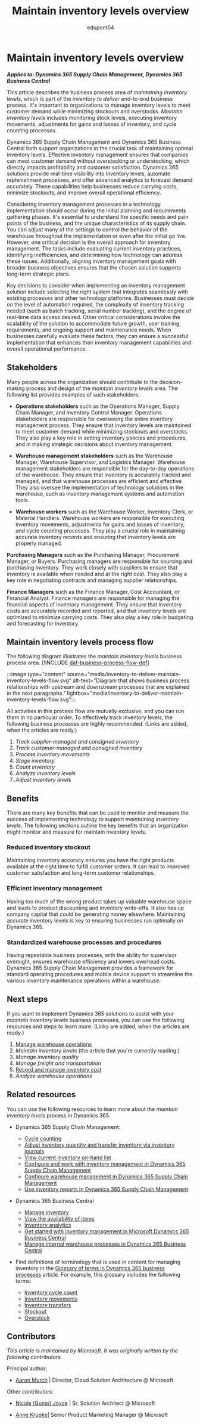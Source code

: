 ﻿---
title: Maintain inventory levels overview
description: Read about the business process area for managing inventory levels in Dynamics 365 implementations.
ms.date: 01/16/2025
ms.topic: conceptual
author: edupont04
ms.author: edupont
ms.custom: 
  - ai-gen-docs-bap
ai-usage: ai-assisted
---

# Maintain inventory levels overview

***Applies to: Dynamics 365 Supply Chain Management, Dynamics 365 Business Central***

This article describes the business process area of *maintaining inventory levels*, which is part of the *inventory to deliver* end-to-end business process. It's important to organizations to manage inventory levels to meet customer demand while minimizing stockouts and overstocks. *Maintain inventory levels* includes monitoring stock levels, executing inventory movements, adjustments for gains and losses of inventory, and cycle counting processes.

Dynamics 365 Supply Chain Management and Dynamics 365 Business Central both support organizations in the crucial task of maintaining optimal inventory levels. Effective inventory management ensures that companies can meet customer demand without overstocking or understocking, which directly impacts profitability and customer satisfaction. Dynamics 365 solutions provide real-time visibility into inventory levels, automate replenishment processes, and offer advanced analytics to forecast demand accurately. These capabilities help businesses reduce carrying costs, minimize stockouts, and improve overall operational efficiency.

Considering inventory management processes in a technology implementation should occur during the initial planning and requirements gathering phases. It's essential to understand the specific needs and pain points of the business, and the unique characteristics of its supply chain. You can adjust many of the settings to control the behavior of the warehouse throughout the implementation or even after the initial go live. However, one critical decision is the overall approach for inventory management. The tasks include evaluating current inventory practices, identifying inefficiencies, and determining how technology can address these issues. Additionally, aligning inventory management goals with broader business objectives ensures that the chosen solution supports long-term strategic plans.

Key decisions to consider when implementing an inventory management solution include selecting the right system that integrates seamlessly with existing processes and other technology platforms. Businesses must decide on the level of automation required, the complexity of inventory tracking needed (such as batch tracking, serial number tracking), and the degree of real-time data access desired. Other critical considerations involve the scalability of the solution to accommodate future growth, user training requirements, and ongoing support and maintenance needs. When businesses carefully evaluate these factors, they can ensure a successful implementation that enhances their inventory management capabilities and overall operational performance.

## Stakeholders

Many people across the organization should contribute to the decision-making process and design of the *maintain inventory levels* area. The following list provides examples of such stakeholders:

- **Operations stakeholders** such as the Operations Manager, Supply Chain Manager, and Inventory Control Manager. Operations stakeholders are responsible for overseeing the entire inventory management process. They ensure that inventory levels are maintained to meet customer demand while minimizing stockouts and overstocks. They also play a key role in setting inventory policies and procedures, and in making strategic decisions about inventory management.

- **Warehouse management stakeholders** such as the Warehouse Manager, Warehouse Supervisor, and Logistics Manager. Warehouse management stakeholders are responsible for the day-to-day operations of the warehouse. They ensure that inventory is accurately tracked and managed, and that warehouse processes are efficient and effective. They also oversee the implementation of technology solutions in the warehouse, such as inventory management systems and automation tools.

- **Warehouse workers** such as the Warehouse Worker, Inventory Clerk, or Material Handlers. Warehouse workers are responsible for executing inventory movements, adjustments for gains and losses of inventory, and cycle counting processes. They play a crucial role in maintaining accurate inventory records and ensuring that inventory levels are properly managed.

**Purchasing Managers** such as the Purchasing Manager, Procurement Manager, or Buyers. Purchasing managers are responsible for sourcing and purchasing inventory. They work closely with suppliers to ensure that inventory is available when needed and at the right cost. They also play a key role in negotiating contracts and managing supplier relationships.

**Finance Managers** such as the Finance Manager, Cost Accountant, or Financial Analyst. Finance managers are responsible for managing the financial aspects of inventory management. They ensure that inventory costs are accurately recorded and reported, and that inventory levels are optimized to minimize carrying costs. They also play a key role in budgeting and forecasting for inventory.

## Maintain inventory levels process flow

The following diagram illustrates the *maintain inventory levels* business process area. [!INCLUDE [daf-business-process-flow-def](~/../shared-content/shared/guidance-includes/daf-business-process-flow-def.md)]

:::image type="content" source="media/inventory-to-deliver-maintain-inventory-levels-flow.svg" alt-text="Diagram that shows business process relationships with upstream and downstream processes that are explained in the next paragraphs." lightbox="media/inventory-to-deliver-maintain-inventory-levels-flow.svg":::

All activities in this process flow are mutually exclusive, and you can run them in no particular order. To effectively track inventory levels, the following business processes are highly recommended. (Links are added, when the articles are ready.)

1. *Track supplier-managed and consigned inventory*
2. *Track customer-managed and consigned inventory*
3. *Process inventory movements*
4. *Stage  inventory*
5. *Count inventory*
6. *Analyze inventory levels*
7. *Adjust inventory levels*

## Benefits

There are many key benefits that can be used to monitor and measure the success of implementing technology to support *maintaining inventory levels*. The following sections outline the key benefits that an organization might monitor and measure for maintain inventory levels.  

### Reduced inventory stockout

Maintaining inventory accuracy ensures you have the right products available at the right time to fulfill customer orders. It can lead to improved customer satisfaction and long-term customer relationships.

### Efficient inventory management

Having too much of the wrong product takes up valuable warehouse space and leads to product discounting and inventory write-offs. It also ties up company capital that could be generating money elsewhere. Maintaining accurate inventory levels is key to ensuring businesses run optimally on Dynamics 365.

### Standardized warehouse processes and procedures

Having repeatable business processes, with the ability for supervisor oversight, ensures warehouse efficiency and lowers overhead costs. Dynamics 365 Supply Chain Management provides a framework for standard operating procedures and mobile device support to streamline the various inventory maintenance operations within a warehouse.

## Next steps

If you want to implement Dynamics 365 solutions to assist with your *maintain inventory levels* business processes, you can use the following resources and steps to learn more. (Links are added, when the articles are ready.)

1. [Manage warehouse operations](inventory-to-deliver-define-manage-warehouse-operations-overview.md)  
2. *Maintain inventory levels* (the article that you're currently reading.)
3. *Manage inventory quality*
4. *Manage freight and transportation*
5. [Record and manage inventory cost](inventory-to-deliver-record-manage-inventory-costs.md)  
6. *Analyze warehouse operations*

## Related resources

You can use the following resources to learn more about the *maintain inventory levels* process in Dynamics 365.

- Dynamics 365 Supply Chain Management:

  - [Cycle counting](/dynamics365/supply-chain/warehousing/cycle-counting)
  - [Adjust inventory quantity and transfer inventory via inventory journals](/dynamics365/supply-chain/inventory/inventory-journals)
  - [View current inventory on-hand list](/dynamics365/supply-chain/inventory/inventory-on-hand-list)  
  - [Configure and work with inventory management in Dynamics 365 Supply Chain Management](/training/modules/configure-inventory-management-dyn365-supply-chain-mgmt/)
  - [Configure warehouse management in Dynamics 365 Supply Chain Management](/training/modules/configure-warehouse-management-dyn365-supply-chain-mgmt/)
  - [Use inventory reports in Dynamics 365 Supply Chain Management](/training/modules/use-inventory-reports-dyn365-supply-chain-mgmt/)

- Dynamics 365 Business Central

  - [Manage inventory](/dynamics365/business-central/inventory-manage-inventory)  
  - [View the availability of items](/dynamics365/business-central/inventory-how-availability-overview)  
  - [Inventory analytics](/dynamics365/business-central/inventory-analytics-overview)  
  - [Get started with inventory management in Microsoft Dynamics 365 Business Central](/training/paths/get-started-inventory-management/)  
  - [Manage internal warehouse processes in Dynamics 365 Business Central](/training/modules/manage-internal-warehouse-processes/)  
- Find definitions of terminology that is used in content for managing inventory in the [Glossary of terms in Dynamics 365 business processes](glossary.md) article. For example, this glossary includes the following terms:

  - [Inventory cycle count](glossary.md#inventory-cycle-count)  
  - [Inventory movements](glossary.md#inventory-movements)  
  - [Inventory transfers](glossary.md#inventory-transfers)  
  - [Stockout](glossary.md#stockout)  
  - [Overstock](glossary.md#overstock)  
  
<!-- ## Tags

*Industries:* Agriculture (01-09), Mining (10-14), Construction (15-17), Manufacturing (20-39), Transportation and Public Utilities (40-49), Wholesale Trade (50-51), Retail Trade (52-59),

*Stakeholders:* Administrative, Operations, Production, Project Management, Purchasing, Retail store operations, Sales, Service operations, Transportation, Warehouse

*Products:* Dynamics 365 Supply Chain Management, Dynamics 365 Business Central -->

## Contributors

*This article is maintained by Microsoft. It was originally written by the following contributors.*

Principal author:

- [Aaron Murch](https://www.linkedin.com/in/aaronmurch/) \| Director, Cloud Solution Architecture @ Microsoft

Other contributors:

- [Nicole (Gump) Joyce](https://www.linkedin.com/in/nicolegump/) \| Sr. Solution Architect @ Microsoft

- [Anne Krupke](https://www.linkedin.com/in/annekrupke/)\| Senior Product Marketing Manager @ Microsoft
